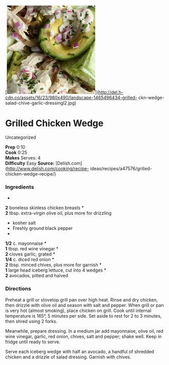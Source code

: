 ﻿

[![](./images/38454839-38f9-48c9-8f80-30e92be7b0a4.jpg)](http://del.h-cdn.co/assets/16/23/980x490/landscape-1465496434-grilled-
ckn-wedge-salad-chive-garlic-dressingl2.jpg)

#  Grilled Chicken Wedge

Uncategorized

  
**Prep** 0:10  
**Cook** 0:25  
**Makes** Serves: 4  
**Difficulty** Easy
**Source:** [Delish.com](http://www.delish.com/cooking/recipe-
ideas/recipes/a47576/grilled-chicken-wedge-recipe/)

###  Ingredients

  *  
**2** boneless skinless chicken breasts
  *   
**2** tbsp. extra-virgin olive oil, plus more for drizzling
  * kosher salt
  * Freshly ground black pepper
  *   
**1/2** c. mayonnaise
  *   
**1** tbsp. red wine vinegar
  *   
**2** cloves garlic, grated
  *   
**1/4** c. diced red onion
  *   
**2** tbsp. minced chives, plus more for garnish
  *   
**1** large head iceberg lettuce, cut into 4 wedges
  *   
**2** avocados, pitted and halved

###  Directions

Preheat a grill or stovetop grill pan over high heat. Rinse and dry chicken,
then drizzle with olive oil and season with salt and pepper. When grill or pan
is very hot (almost smoking), place chicken on grill. Cook until internal
temperature is 165°, 5 minutes per side. Set aside to rest for 2 to 3 minutes,
then shred using 2 forks.

Meanwhile, prepare dressing. In a medium jar add mayonnaise, olive oil, red
wine vinegar, garlic, red onion, chives, salt and pepper; shake well. Keep in
fridge until ready to serve.

Serve each iceberg wedge with half an avocado, a handful of shredded chicken
and a drizzle of salad dressing. Garnish with chives.

